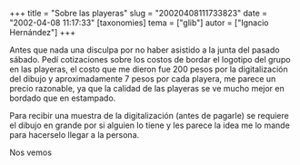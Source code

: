 +++
title = "Sobre las playeras"
slug = "20020408111733823"
date = "2002-04-08 11:17:33"
[taxonomies]
tema = ["glib"]
autor = ["Ignacio Hernández"]
+++

Antes que nada una disculpa por no haber asistido a la junta del pasado
sábado. Pedí cotizaciones sobre los costos de bordar el logotipo del
grupo en las playeras, el costo que me dieron fue 200 pesos por la
digitalización del dibujo y aproximadamente 7 pesos por cada playera, me
parece un precio razonable, ya que la calidad de las playeras se ve
mucho mejor en bordado que en estampado.

<!-- more -->
  
  
Para recibir una muestra de la digitalización (antes de pagarle) se
requiere el dibujo en grande por si alguien lo tiene y les parece la
idea me lo mande para hacerselo llegar a la persona.  
  
Nos vemos

